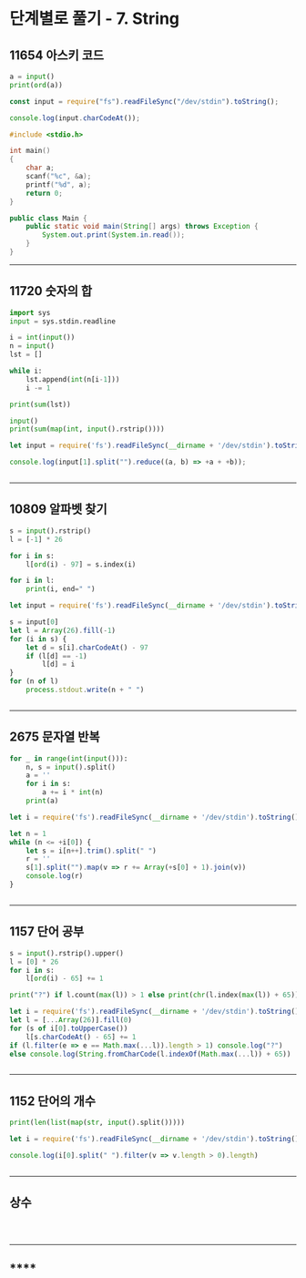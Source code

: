 # **단계별로 풀기 - 7. String**

## **11654 아스키 코드**

```py
a = input()
print(ord(a))
```

```js
const input = require("fs").readFileSync("/dev/stdin").toString();

console.log(input.charCodeAt());
```

```c
#include <stdio.h>

int main()
{
    char a;
    scanf("%c", &a);
    printf("%d", a);
    return 0;
}
```

```java
public class Main {
    public static void main(String[] args) throws Exception {
        System.out.print(System.in.read());
    }
}
```

___

## **11720 숫자의 합**

```py
import sys
input = sys.stdin.readline

i = int(input())
n = input()
lst = []

while i:
    lst.append(int(n[i-1]))
    i -= 1

print(sum(lst))
```

```py
input()
print(sum(map(int, input().rstrip())))
```

```js
let input = require('fs').readFileSync(__dirname + '/dev/stdin').toString().trim().split('\n');

console.log(input[1].split("").reduce((a, b) => +a + +b));
```

```java
```

___

## **10809 알파벳 찾기**

```py
s = input().rstrip()
l = [-1] * 26

for i in s:
    l[ord(i) - 97] = s.index(i)

for i in l:
    print(i, end=" ")
```

```js
let input = require('fs').readFileSync(__dirname + '/dev/stdin').toString().trim().split('\n');

s = input[0]
let l = Array(26).fill(-1)
for (i in s) {
    let d = s[i].charCodeAt() - 97
    if (l[d] == -1)
        l[d] = i
}
for (n of l)
    process.stdout.write(n + " ")
```

```java
```

___

## **2675 문자열 반복**

```py
for _ in range(int(input())):
    n, s = input().split()
    a = ''
    for i in s:
        a += i * int(n)
    print(a)
```

```js
let i = require('fs').readFileSync(__dirname + '/dev/stdin').toString().split('\n');

let n = 1
while (n <= +i[0]) {
    let s = i[n++].trim().split(" ")
    r = ''
    s[1].split("").map(v => r += Array(+s[0] + 1).join(v))
    console.log(r)
}
```

```java
```
___

## **1157 단어 공부**

```py
s = input().rstrip().upper()
l = [0] * 26
for i in s:
    l[ord(i) - 65] += 1

print("?") if l.count(max(l)) > 1 else print(chr(l.index(max(l)) + 65))
```

```js
let i = require('fs').readFileSync(__dirname + '/dev/stdin').toString().split('\n');
let l = [...Array(26)].fill(0)
for (s of i[0].toUpperCase())
    l[s.charCodeAt() - 65] += 1
if (l.filter(e => e == Math.max(...l)).length > 1) console.log("?")
else console.log(String.fromCharCode(l.indexOf(Math.max(...l)) + 65))
```

```java
```

___

## **1152 단어의 개수**

```py
print(len(list(map(str, input().split()))))
```

```js
let i = require('fs').readFileSync(__dirname + '/dev/stdin').toString().split('\n');

console.log(i[0].split(" ").filter(v => v.length > 0).length)
```

```java
```

___

## **상수**

```py
```

```js
```

```java
```
___

## ****

```py
```

```js
```

```java
```